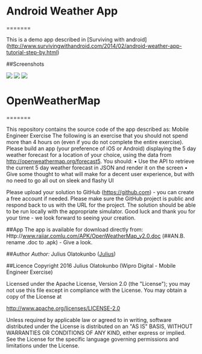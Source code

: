 # Android Weather App
=======


This is a demo app described in [Surviving with android] (http://www.survivingwithandroid.com/2014/02/android-weather-app-tutorial-step-by.html)


##Screenshots

![](https://raw.github.com/survivingwithandroid/Swa-app/master/AndroidYahooWeather/art/android_weather_app.png)
![](https://raw.github.com/survivingwithandroid/Swa-app/master/AndroidYahooWeather/art/android_weather_app_settings.png)
![](https://raw.github.com/survivingwithandroid/Swa-app/master/AndroidYahooWeather/art/android_weather_app_settings1.png)

# OpenWeatherMap
=======


This repository contains the source code of the app described as:
Mobile Engineer Exercise
The following is an exercise that you should not spend more than 4 hours on (even if you do not complete the entire exercise).
Please build an app (your preference of iOS or Android) displaying the 5 day weather forecast for a location of your choice, using the data from http://openweathermap.org/forecast5.
You should:
•	Use the API to retrieve the current 5 day weather forecast in JSON and render it on the screen
•	Give some thought to what will make for a decent user experience, but with no need to go all out on sleek and flashy UI

Please upload your solution to GitHub (https://github.com) - you can create a free account if needed. Please make sure the GitHub project is public and respond back to us with the URL for the project.
The solution should be able to be run locally with the appropriate simulator.
Good luck and thank you for your time - we look forward to seeing your creation.


##App
The app is available for download directly from:
Http://www.raiiar.comlu.com/APK/OpenWeatherMap_v2.0.doc  (##AN.B. rename .doc to .apk) -  Give a look.



##Author 
*Author:* Julius Olatokunbo ([Julius](mailto:itddd.julius@gmail.com))


##Licence
Copyright 2016 Julius Olatokunbo  (Wipro Digital - Mobile Engineer Exercise)

Licensed under the Apache License, Version 2.0 (the "License");
you may not use this file except in compliance with the License.
You may obtain a copy of the License at

   http://www.apache.org/licenses/LICENSE-2.0

Unless required by applicable law or agreed to in writing, software
distributed under the License is distributed on an "AS IS" BASIS,
WITHOUT WARRANTIES OR CONDITIONS OF ANY KIND, either express or implied.
See the License for the specific language governing permissions and
limitations under the License.
